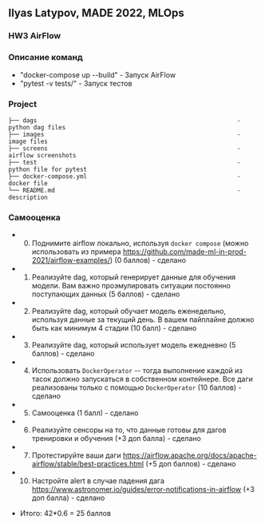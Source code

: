 ## Ilyas Latypov, MADE 2022, MLOps
### HW3 AirFlow

### Описание команд
 - "docker-compose up --build"                                      - Запуск AirFlow
 -  "pytest -v tests/"                                              - Запуск тестов

### Project
    ├── dags                                                        - python dag files
    ├── images                                                      - image files
    ├── screens                                                     - airflow screenshots
    ├── test                                                        - python file for pytest
    ├── docker-compose.yml                                          - docker file
    └── README.md                                                   - description


### Самооценка
+   0. Поднимите airflow локально, используя `docker compose` (можно использовать из примера https://github.com/made-ml-in-prod-2021/airflow-examples/) (0 баллов) - сделано
+   1. Реализуйте dag, который генерирует данные для обучения модели. Вам важно проэмулировать ситуации постоянно поступающих данных  (5 баллов) - сделано
+   2. Реализуйте dag, который обучает модель еженедельно, используя данные за текущий день. В вашем пайплайне должно быть как минимум 4 стадии (10 балл) - сделано
+   3. Реализуйте dag, который использует модель ежедневно (5 баллов) - сделано
+   4. Использовать `DockerOperator` -- тогда выполнение каждой из тасок должно запускаться в собственном контейнере. Все даги реализованы только с помощью `DockerOperator` (10 баллов) - сделано
+   5. Самооценка (1 балл) - сделано
+   6. Реализуйте сенсоры на то, что данные готовы для дагов тренировки и обучения (+3 доп балла)  - сделано
+   7. Протестируйте ваши даги https://airflow.apache.org/docs/apache-airflow/stable/best-practices.html (+5 доп баллов)  - сделано
+   10. Настройте alert в случае падения дага https://www.astronomer.io/guides/error-notifications-in-airflow (+3 доп балла) - сделано

+ Итого: 42*0.6 = 25 баллов
